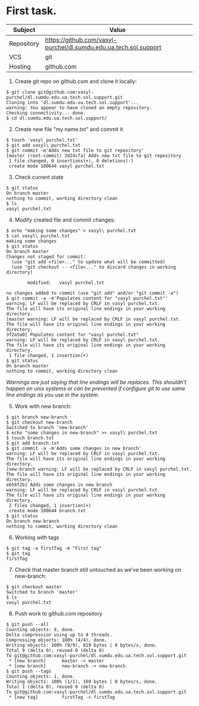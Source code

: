 # First task.

| Subject | Value |
| ------- | ----- |
| Repository | https://github.com/vasyl-purchel/dl.sumdu.edu.ua.tech.sol.support |
| VCS | git |
| Hosting | github.com |

1. Create git repo on github.com and clone it locally:

```
$ git clone git@github.com:vasyl-purchel/dl.sumdu.edu.ua.tech.sol.support.git
Cloning into 'dl.sumdu.edu.ua.tech.sol.support'...
warning: You appear to have cloned an empty repository.
Checking connectivity... done.
$ cd dl.sumdu.edu.ua.tech.sol.support/
```

2. Create new file "my name.txt" and commit it

```
$ touch 'vasyl purchel.txt'
$ git add vasyl\ purchel.txt
$ git commit -m'Adds new txt file to git repository'
[master (root-commit) 3d24cfa] Adds new txt file to git repository
 1 file changed, 0 insertions(+), 0 deletions(-)
 create mode 100644 vasyl purchel.txt
 ```

3. Check current state

```
$ git status
On branch master
nothing to commit, working directory clean
$ ls
vasyl purchel.txt
```

4. Modify created file and commit changes:

```
$ echo "making some changes" > vasyl\ purchel.txt
$ cat vasyl\ purchel.txt
making some changes
$ git status
On branch master
Changes not staged for commit:
  (use "git add <file>..." to update what will be committed)
  (use "git checkout -- <file>..." to discard changes in working directory)

        modified:   vasyl purchel.txt

no changes added to commit (use "git add" and/or "git commit -a")
$ git commit -a -m'Populates content for "vasyl purchel.txt"'
warning: LF will be replaced by CRLF in vasyl purchel.txt.
The file will have its original line endings in your working directory.
[master warning: LF will be replaced by CRLF in vasyl purchel.txt.
The file will have its original line endings in your working directory.
3f2a5a0] Populates content for "vasyl purchel.txt"
warning: LF will be replaced by CRLF in vasyl purchel.txt.
The file will have its original line endings in your working directory.
 1 file changed, 1 insertion(+)
$ git status
On branch master
nothing to commit, working directory clean
```

*Warnings are just saying that line endings will be replaces. This shouldn't happen
 on unix systems or can be prevented if configure git to use same line endings
 as you use in the system.*

5. Work with new branch:

```
$ git branch new-branch
$ git checkout new-branch
Switched to branch 'new-branch'
$ echo "some changes in new-branch" >> vasyl\ purchel.txt
$ touch branch.txt
$ git add branch.txt
$ git commit -a -m'Adds some changes in new branch'
warning: LF will be replaced by CRLF in vasyl purchel.txt.
The file will have its original line endings in your working directory.
[new-branch warning: LF will be replaced by CRLF in vasyl purchel.txt.
The file will have its original line endings in your working directory.
e658f2b] Adds some changes in new branch
warning: LF will be replaced by CRLF in vasyl purchel.txt.
The file will have its original line endings in your working directory.
 2 files changed, 1 insertion(+)
 create mode 100644 branch.txt
$ git status
On branch new-branch
nothing to commit, working directory clean
```

6. Working with tags

```
$ git tag -a firstTag -m "First tag"
$ git tag
firstTag
```

7. Check that master branch still untouched as we've been working on new-branch:

```
$ git checkout master
Switched to branch 'master'
$ ls
vasyl purchel.txt
```

8. Push work to github.com repository

```
$ git push --all
Counting objects: 9, done.
Delta compression using up to 4 threads.
Compressing objects: 100% (4/4), done.
Writing objects: 100% (9/9), 819 bytes | 0 bytes/s, done.
Total 9 (delta 0), reused 0 (delta 0)
To git@github.com:vasyl-purchel/dl.sumdu.edu.ua.tech.sol.support.git
 * [new branch]      master -> master
 * [new branch]      new-branch -> new-branch
$ git push --tags
Counting objects: 1, done.
Writing objects: 100% (1/1), 169 bytes | 0 bytes/s, done.
Total 1 (delta 0), reused 0 (delta 0)
To git@github.com:vasyl-purchel/dl.sumdu.edu.ua.tech.sol.support.git
 * [new tag]         firstTag -> firstTag
```
